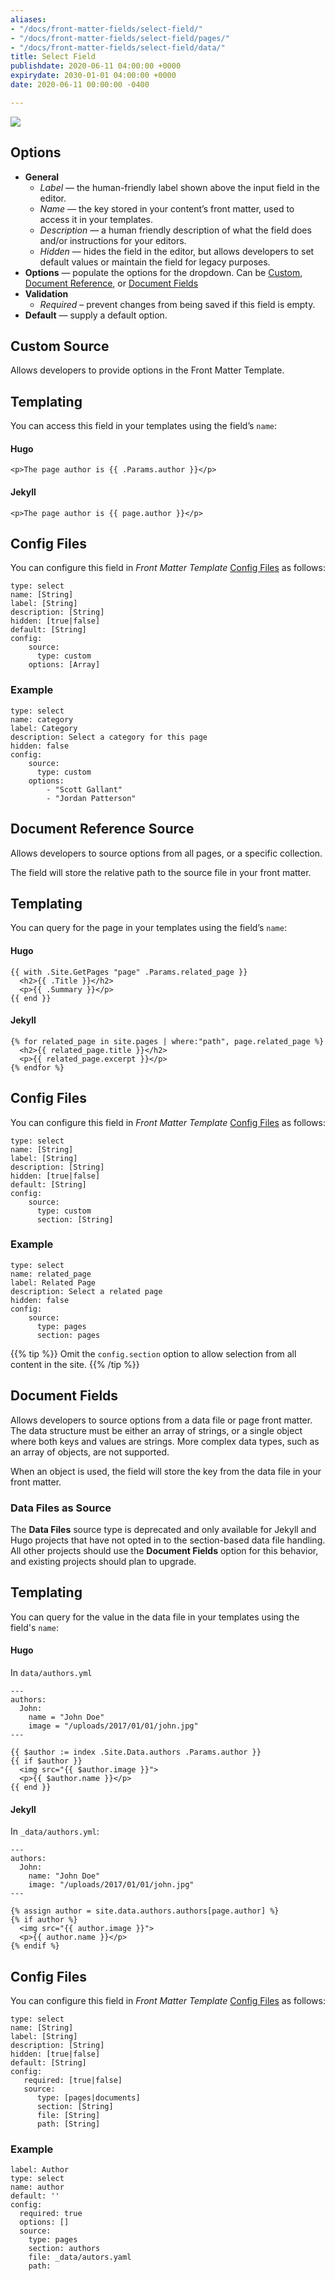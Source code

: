 ```yaml
---
aliases:
- "/docs/front-matter-fields/select-field/"
- "/docs/front-matter-fields/select-field/pages/"
- "/docs/front-matter-fields/select-field/data/"
title: Select Field
publishdate: 2020-06-11 04:00:00 +0000
expirydate: 2030-01-01 04:00:00 +0000
date: 2020-06-11 00:00:00 -0400

---
```


![](/uploads/2018/01/select-preview.png)

## Options

- **General**
  - _Label_ &mdash; the human-friendly label shown above the input field in the editor.
  - _Name_ &mdash; the key stored in your content’s front matter, used to access it in your templates.
  - _Description_ &mdash; a human friendly description of what the field does and/or instructions for your editors.
  - _Hidden_ &mdash; hides the field in the editor, but allows developers to set default values or maintain the field for legacy purposes.
- **Options** &mdash; populate the options for the dropdown. Can be [Custom](/docs/settings/fields/select#custom-source), [Document Reference](/docs/settings/fields/select#document-reference-source), or [Document Fields](/docs/settings/fields/select#document-fields)
- **Validation**
  - _Required_ – prevent changes from being saved if this field is empty.
- **Default** &mdash; supply a default option.


## Custom Source
Allows developers to provide options in the Front Matter Template.

## Templating
You can access this field in your templates using the field’s `name`:

#### Hugo
```
<p>The page author is {{ .Params.author }}</p>
```

#### Jekyll
```
<p>The page author is {{ page.author }}</p>
```

## Config Files
You can configure this field in _Front Matter Template_ [Config Files](/docs/settings/config-files/) as follows:

```
type: select
name: [String]
label: [String]
description: [String]
hidden: [true|false]
default: [String]
config:
    source:
      type: custom
    options: [Array]
```

### Example
```
type: select
name: category
label: Category
description: Select a category for this page
hidden: false
config:
    source:
      type: custom
    options:
        - "Scott Gallant"
        - "Jordan Patterson"
```

## Document Reference Source
Allows developers to source options from all pages, or a specific collection.

The field will store the relative path to the source file in your front matter.

## Templating
You can query for the page in your templates using the field’s `name`:

#### Hugo
```
{{ with .Site.GetPages "page" .Params.related_page }}
  <h2>{{ .Title }}</h2>
  <p>{{ .Summary }}</p>
{{ end }}
```

#### Jekyll
```
{% for related_page in site.pages | where:"path", page.related_page %}
  <h2>{{ related_page.title }}</h2>
  <p>{{ related_page.excerpt }}</p>
{% endfor %}
```

## Config Files
You can configure this field in _Front Matter Template_ [Config Files](/docs/settings/config-files/) as follows:

```
type: select
name: [String]
label: [String]
description: [String]
hidden: [true|false]
default: [String]
config:
    source:
      type: custom
      section: [String]
```

### Example
```
type: select
name: related_page
label: Related Page
description: Select a related page
hidden: false
config:
    source:
      type: pages
      section: pages
```

{{% tip %}}
Omit the `config.section` option to allow selection from all content in the site.
{{% /tip %}}

## Document Fields

Allows developers to source options from a data file or page front matter. The data structure must be either an array of strings, or a single object where both keys and values are strings. More complex data types, such as an array of objects, are not supported.

When an object is used, the field will store the key from the data file in your front matter.

### Data Files as Source

The **Data Files** source type is deprecated and only available for Jekyll and Hugo projects that have not opted in to the section-based data file handling. All other projects should use the **Document Fields** option for this behavior, and existing projects should plan to upgrade.


## Templating
You can query for the value in the data file in your templates using the field's `name`:

#### Hugo
In `data/authors.yml`
```
---
authors:
  John:
    name = "John Doe"
    image = "/uploads/2017/01/01/john.jpg"
---
```

```
{{ $author := index .Site.Data.authors .Params.author }}
{{ if $author }}
  <img src="{{ $author.image }}">
  <p>{{ $author.name }}</p>
{{ end }}
```

#### Jekyll
In `_data/authors.yml`:
```
---
authors:
  John:
    name: "John Doe"
    image: "/uploads/2017/01/01/john.jpg"
---
```

```
{% assign author = site.data.authors.authors[page.author] %}
{% if author %}
  <img src="{{ author.image }}">
  <p>{{ author.name }}</p>
{% endif %}
```

## Config Files
You can configure this field in _Front Matter Template_ [Config Files](/docs/settings/config-files/) as follows:

```
type: select
name: [String]
label: [String]
description: [String]
hidden: [true|false]
default: [String]
config:
   required: [true|false]
   source:
      type: [pages|documents]
      section: [String]
      file: [String]
      path: [String]
```

### Example

```
label: Author
type: select
name: author
default: ''
config:
  required: true
  options: []
  source:
    type: pages
    section: authors
    file: _data/autors.yaml
    path:
```
